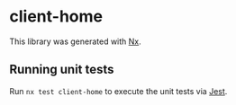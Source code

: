 # client-home

This library was generated with [Nx](https://nx.dev).

## Running unit tests

Run `nx test client-home` to execute the unit tests via [Jest](https://jestjs.io).
